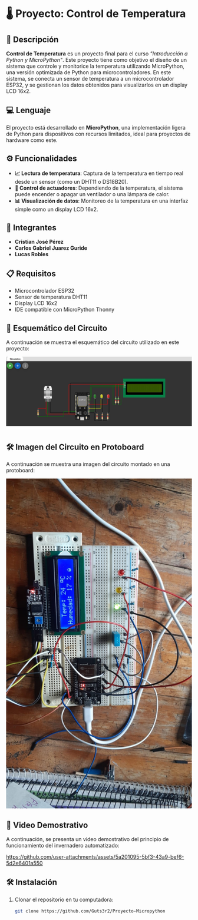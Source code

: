 # 🌡️ Proyecto: **Control de Temperatura**

## 📝 Descripción
**Control de Temperatura** es un proyecto final para el curso *"Introducción a Python y MicroPython"*. Este proyecto tiene como objetivo el diseño de un sistema que controle y monitorice la temperatura utilizando MicroPython, una versión optimizada de Python para microcontroladores. En este sistema, se conecta un sensor de temperatura a un microcontrolador ESP32, y se gestionan los datos obtenidos para visualizarlos en un display LCD 16x2.

## 💻 Lenguaje
El proyecto está desarrollado en **MicroPython**, una implementación ligera de Python para dispositivos con recursos limitados, ideal para proyectos de hardware como este.

## ⚙️ Funcionalidades
- **📈 Lectura de temperatura**: Captura de la temperatura en tiempo real desde un sensor (como un DHT11 o DS18B20).
- **🔧 Control de actuadores**: Dependiendo de la temperatura, el sistema puede encender o apagar un ventilador o una lámpara de calor.
- **📊 Visualización de datos**: Monitoreo de la temperatura en una interfaz simple como un display LCD 16x2.

## 👥 Integrantes
- **Cristian José Pérez**
- **Carlos Gabriel Juarez Guride**
- **Lucas Robles**

## 📋 Requisitos
- Microcontrolador ESP32
- Sensor de temperatura DHT11
- Display LCD 16x2
- IDE compatible con MicroPython Thonny

## 🔌 Esquemático del Circuito
A continuación se muestra el esquemático del circuito utilizado en este proyecto:

![Esquemático del Circuito](esquema.jpg)

## 🛠️ Imagen del Circuito en Protoboard
A continuación se muestra una imagen del circuito montado en una protoboard:

![Circuito en Protoboard](circuito.jpeg)

## 🎥 Video Demostrativo

A continuación, se presenta un video demostrativo del principio de funcionamiento del invernadero automatizado:

https://github.com/user-attachments/assets/5a201095-5bf3-43a9-bef6-5d2e6401a550

## 🛠️ Instalación
1. Clonar el repositorio en tu computadora:
   ```bash
   git clone https://github.com/Guts3r2/Proyecto-Micropython
   ```

